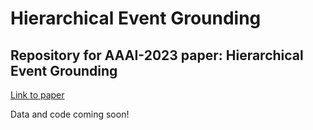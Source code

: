 # Hierarchical Event Grounding
## Repository for AAAI-2023 paper: Hierarchical Event Grounding
[Link to paper](https://arxiv.org/abs/2302.04197) 

Data and code coming soon!
